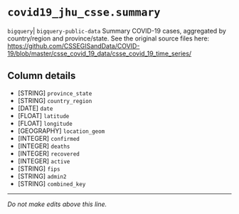 # `covid19_jhu_csse.summary`
`bigquery`| `bigquery-public-data`
Summary COVID-19 cases, aggregated by country/region and province/state. See the original source files here: https://github.com/CSSEGISandData/COVID-19/blob/master/csse_covid_19_data/csse_covid_19_time_series/

## Column details
* [STRING]    `province_state`
* [STRING]    `country_region`
* [DATE]      `date`
* [FLOAT]     `latitude`
* [FLOAT]     `longitude`
* [GEOGRAPHY] `location_geom`
* [INTEGER]   `confirmed`
* [INTEGER]   `deaths`
* [INTEGER]   `recovered`
* [INTEGER]   `active`
* [STRING]    `fips`
* [STRING]    `admin2`
* [STRING]    `combined_key`

-------------------------------------------------------------------------------
*Do not make edits above this line.*

